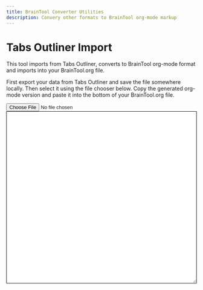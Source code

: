 ```yaml
---
title: BrainTool Converter Utilities
description: Convery other formats to BrainTool org-mode markup
---
```


# Tabs Outliner Import
This tool imports from Tabs Outliner, converts to BrainTool org-mode format and imports into your BrainTool.org file.

First export your data from Tabs Outliner and save the file somewhere locally. Then select it using the file chooser below. Copy the generated org-mode version and paste it into the bottom of your BrainTool.org file.

<input type="file" name="inputfile" id="inputfile"> 
<br> 

<textarea id="output" style="border:solid; border-width: 1px; white-space: pre-wrap; width:100%;" rows="30"></textarea> 

<script src="converters.js"></script>
<script type="text/javascript"> 
document.getElementById('inputfile').addEventListener('change', function() { 

var fr=new FileReader(); 
fr.onload=function(){ 
var bt = tabsToBT(fr.result);
document.getElementById('output').textContent=bt; 
} 

fr.readAsText(this.files[0]); 
}) 
</script> 
